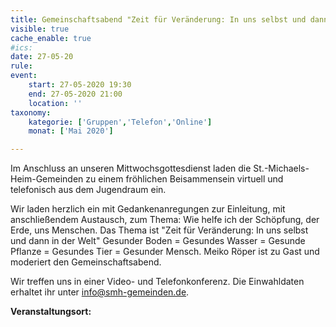 ```yaml
---
title: Gemeinschaftsabend "Zeit für Veränderung: In uns selbst und dann in der Welt" (Telefon und Videokonferenz)
visible: true
cache_enable: true
#ics: 
date: 27-05-20
rule: 
event:
	start: 27-05-2020 19:30
	end: 27-05-2020 21:00
	location: ''
taxonomy:
	kategorie: ['Gruppen','Telefon','Online']
	monat: ['Mai 2020']

---
```

Im Anschluss an unseren Mittwochsgottesdienst laden die St.-Michaels-Heim-Gemeinden zu einem fröhlichen Beisammensein virtuell und telefonisch aus dem Jugendraum ein. 

Wir laden herzlich ein mit Gedankenanregungen zur Einleitung, mit anschließendem Austausch,
zum Thema: Wie helfe ich der Schöpfung, der Erde, uns Menschen. Das Thema ist "Zeit für Veränderung: In uns selbst und dann in der Welt"
Gesunder Boden = Gesundes Wasser = Gesunde Pflanze = Gesundes Tier = Gesunder Mensch. Meiko Röper ist zu Gast und moderiert den Gemeinschaftsabend.

Wir treffen uns in einer Video- und Telefonkonferenz. Die Einwahldaten erhaltet ihr unter info@smh-gemeinden.de.




**Veranstaltungsort:** 

